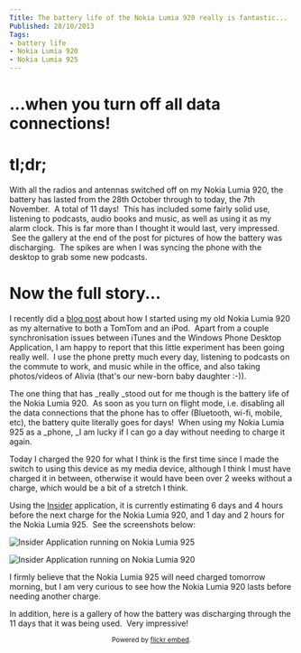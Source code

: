 ```yaml
---
Title: The battery life of the Nokia Lumia 920 really is fantastic...
Published: 28/10/2013
Tags:
- battery life
- Nokia Lumia 920
- Nokia Lumia 925
---
```


# ...when you turn off all data connections!

# tl;dr;

With all the radios and antennas switched off on my Nokia Lumia 920, the battery has lasted from the 28th October through to today, the 7th November.  A total of 11 days!  This has included some fairly solid use, listening to podcasts, audio books and music, as well as using it as my alarm clock.  This is far more than I thought it would last, very impressed.  See the gallery at the end of the post for pictures of how the battery was discharging.  The spikes are when I was syncing the phone with the desktop to grab some new podcasts.

# Now the full story...

I recently did a [blog post](http://gep13.me/1gbHdfP) about how I started using my old Nokia Lumia 920 as my alternative to both a TomTom and an iPod.  Apart from a couple synchronisation issues between iTunes and the Windows Phone Desktop Application, I am happy to report that this little experiment has been going really well.  I use the phone pretty much every day, listening to podcasts on the commute to work, and music while in the office, and also taking photos/videos of Alivia (that's our new-born baby daughter :-)).

The one thing that has _really _stood out for me though is the battery life of the Nokia Lumia 920.  As soon as you turn on flight mode, i.e. disabling all the data connections that the phone has to offer (Bluetooth, wi-fi, mobile, etc), the battery quite literally goes for days!  When using my Nokia Lumia 925 as a _phone, _I am lucky if I can go a day without needing to charge it again.

Today I charged the 920 for what I think is the first time since I made the switch to using this device as my media device, although I think I must have charged it in between, otherwise it would have been over 2 weeks without a charge, which would be a bit of a stretch I think.

Using the [Insider](http://www.windowsphone.com/en-gb/store/app/insider/d9b7989e-1592-4f25-a556-4755c06bf2e9) application, it is currently estimating 6 days and 4 hours before the next charge for the Nokia Lumia 920, and 1 day and 2 hours for the Nokia Lumia 925.  See the screenshots below:

![Insider Application running on Nokia Lumia 925](https://gep13wpstorage.blob.core.windows.net/gep13/2013/10/28/wp_ss_20131028_0001-180x300.jpg)

![Insider Application running on Nokia Lumia 920](https://gep13wpstorage.blob.core.windows.net/gep13/2013/10/28/wp_ss_20131028_0001-180x300.png)

I firmly believe that the Nokia Lumia 925 will need charged tomorrow morning, but I am very curious to see how the Nokia Lumia 920 lasts before needing another charge.

In addition, here is a gallery of how the battery was discharging through the 11 days that it was being used.  Very impressive!

<div id="flickrembed"></div><small style="display: block; text-align: center; margin: 0 auto;">Powered by <a href="https://flickrembed.com">flickr embed</a>.</small>

<script src="https://flickrembed.com/embed_v2.js.php?source=flickr&layout=responsive&input=72157648525335240&sort=0&by=album&theme=default&scale=fit&skin=default&id=5850544461b40"></script>